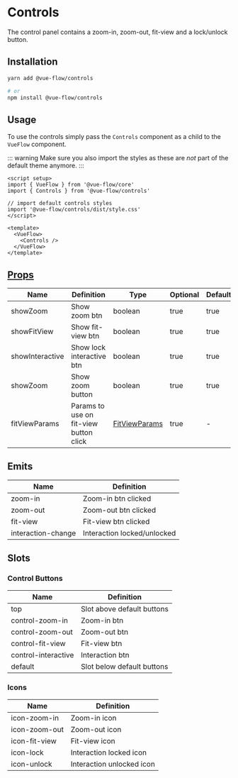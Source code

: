 # Controls

The control panel contains a zoom-in, zoom-out, fit-view and a lock/unlock button.

## Installation

```bash
yarn add @vue-flow/controls

# or
npm install @vue-flow/controls
```

## Usage

To use the controls simply pass the `Controls` component as a child to the `VueFlow` component.

::: warning
Make sure you also import the styles as these are *not* part of the default theme anymore.
:::

```vue
<script setup>
import { VueFlow } from '@vue-flow/core'
import { Controls } from '@vue-flow/controls'

// import default controls styles
import '@vue-flow/controls/dist/style.css'
</script>

<template>
  <VueFlow>
    <Controls />
  </VueFlow>
</template>
```


## [Props](/typedocs/interfaces/ControlProps)

| Name            | Definition                             | Type                                           | Optional | Default |
|-----------------|----------------------------------------|------------------------------------------------|----------|---------|
| showZoom        | Show zoom btn                          | boolean                                        | true     | true    |
| showFitView     | Show fit-view btn                      | boolean                                        | true     | true    |
| showInteractive | Show lock interactive btn              | boolean                                        | true     | true    |
| showZoom        | Show zoom button                       | boolean                                        | true     | true    |
| fitViewParams   | Params to use on fit-view button click | [FitViewParams](/typedocs/type-aliases/FitViewParams) | true     | -       |

## Emits

| Name               | Definition                  |
|--------------------|-----------------------------|
| zoom-in            | Zoom-in btn clicked         |
| zoom-out           | Zoom-out btn clicked        |
| fit-view           | Fit-view btn clicked        |
| interaction-change | Interaction locked/unlocked |

## Slots

### Control Buttons

| Name                | Definition                 |
|---------------------|----------------------------|
| top                 | Slot above default buttons |
| control-zoom-in     | Zoom-in btn                |
| control-zoom-out    | Zoom-out btn               |
| control-fit-view    | Fit-view btn               |
| control-interactive | Interaction btn            |
| default             | Slot below default buttons |

### Icons

| Name          | Definition                |
|---------------|---------------------------|
| icon-zoom-in  | Zoom-in icon              |
| icon-zoom-out | Zoom-out icon             |
| icon-fit-view | Fit-view icon             |
| icon-lock     | Interaction locked icon   |
| icon-unlock   | Interaction unlocked icon |


